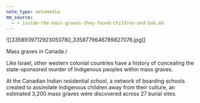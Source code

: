 ```yaml
---
note_type: metamedia
mm_source:
  - - inside-the-mass-graves-they-found-children-and-bab.md
---
```


![[3358939712923050780_3358779646789827076.jpg]]

Mass graves in Canada /

Like Israel, other western colonial countries have a
history of concealing the state-sponsored murder
of Indigenous peoples within mass graves.

At the Canadian Indian residential
school, a network of boarding
schools created to assimilate
Indigenous children away from their
culture, an estimated 3,200 mass
graves were discovered across 27
burial sites.

